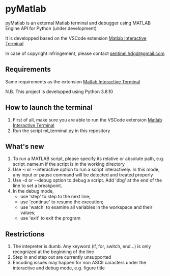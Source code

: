 # pyMatlab
pyMatlab is an external Matlab terminal and debugger using MATLAB Engine API for Python (under development)

It is developped based on the VSCode extension [Matlab Interactive Terminal](https://github.com/apommel/vscode-matlab-interactive-terminal)
  
In case of copyright infringement, please contact sentinel.hdgd@gmail.com

## Requirements
Same requirements as the extension [Matlab Interactive Terminal](https://github.com/apommel/vscode-matlab-interactive-terminal)

N.B. This project is developped using Python 3.8.10

## How to launch the terminal
1. First of all, make sure you are able to run the VSCode extension [Matlab Interactive Terminal](https://github.com/apommel/vscode-matlab-interactive-terminal)
2. Run the script ml_terminal.py in this repository

## What's new
1. To run a MATLAB script, please specify its relative or absolute path, e.g. script_name.m if the script is in the working directory
2. Use -i or --interactive option to run a script interactively. In this mode, any input or pause command will be detected and treated properly
3. Use -d or --debug option to debug a script. Add 'dbg' at the end of the line to set a breakpoint.
4. In the debug mode,
    - use 'step' to step to the next line;
    - use 'continue' to resume the execution;
    - use 'watch' to examine all variables in the workspace and their values;
    - use 'exit' to exit the program

## Restrictions
1. The intepreter is dumb. Any keyword (if, for, switch, end...) is only recognized at the beginning of the line
2. Step in and step out are currently unsupported
3. Encoding issues may happen for non ASCII caracters under the interactive and debug mode, e.g. figure title